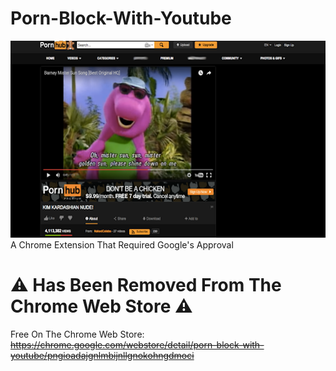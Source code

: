 # Porn-Block-With-Youtube
<img src="https://github.com/Hermitter/Porn-Block-With-Youtube/blob/master/example.png?raw=true" />
A Chrome Extension That Required Google's Approval

# :warning: Has Been Removed From The Chrome Web Store :warning:

Free On The Chrome Web Store: ~~https://chrome.google.com/webstore/detail/porn-block-with-youtube/pngioadajgnlmbijnllgnokohngdmoci~~
